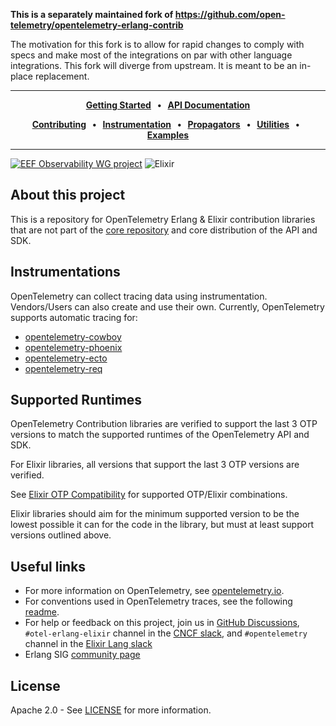 **This is a separately maintained fork of https://github.com/open-telemetry/opentelemetry-erlang-contrib**

The motivation for this fork is to allow for rapid changes to comply with specs and make most of the integrations on par with other language integrations. This fork will diverge from upstream. It is meant to be an in-place replacement.


---
<p align="center">
  <strong>
    <a href="https://opentelemetry.io/docs/instrumentation/erlang/getting-started/">Getting Started<a/>
    &nbsp;&nbsp;&bull;&nbsp;&nbsp;
    <a href="https://hexdocs.pm/opentelemetry_api/1.0.0-rc.2/OpenTelemetry.html">API Documentation<a/>
  </strong>
</p>

<p align="center">
  <strong>
    <a href="CONTRIBUTING.md">Contributing<a/>
    &nbsp;&nbsp;&bull;&nbsp;&nbsp;
    <a href="instrumentation/">Instrumentation<a/>
    &nbsp;&nbsp;&bull;&nbsp;&nbsp;
    <a href="propagators/">Propagators<a/>
    &nbsp;&nbsp;&bull;&nbsp;&nbsp;
    <a href="utilities/">Utilities<a/>
    &nbsp;&nbsp;&bull;&nbsp;&nbsp;
    <a href="examples/">Examples<a/>
  </strong>
</p>

---
[![EEF Observability WG project](https://img.shields.io/badge/EEF-Observability-black)](https://github.com/erlef/eef-observability-wg)
![Elixir](https://github.com/open-telemetrex/opentelemetrex-erlang-contrib/actions/workflows/elixir.yml/badge.svg?branch=main)

## About this project

This is a repository for OpenTelemetry Erlang & Elixir contribution libraries that are not part of the
[core repository](https://github.com/open-telemetry/opentelemetry-erlang) and
core distribution of the API and SDK.

## Instrumentations

OpenTelemetry can collect tracing data using instrumentation. Vendors/Users can also create and use their own. Currently, OpenTelemetry supports automatic tracing for:

- [opentelemetry-cowboy](https://github.com/open-telemetrex/opentelemetrex-erlang-contrib/tree/main/instrumentation/opentelemetry_cowboy)
- [opentelemetry-phoenix](https://github.com/open-telemetrex/opentelemetrex-erlang-contrib/tree/main/instrumentation/opentelemetry_phoenix)
- [opentelemetry-ecto](https://github.com/open-telemetrex/opentelemetrex-erlang-contrib/tree/main/instrumentation/opentelemetry_ecto)
- [opentelemetry-req](https://github.com/open-telemetrex/opentelemetrex-erlang-contrib/tree/main/instrumentation/opentelemetry_req)

## Supported Runtimes

OpenTelemetry Contribution libraries are verified to support the last 3 OTP versions
to match the supported runtimes of the OpenTelemetry API and SDK.

For Elixir libraries, all versions that support the last 3 OTP versions are verified.

See [Elixir OTP Compatibility](https://hexdocs.pm/elixir/1.16/compatibility-and-deprecations.html#compatibility-between-elixir-and-erlang-otp) for supported OTP/Elixir combinations.

Elixir libraries should aim for the minimum supported version to be the lowest possible
it can for the code in the library, but must at least support versions outlined above.

## Useful links

- For more information on OpenTelemetry, see [opentelemetry.io](https://opentelemetry.io).
- For conventions used in OpenTelemetry traces, see the following [readme](https://github.com/open-telemetry/opentelemetry-specification/blob/main/specification/trace/semantic_conventions/README.md).
- For help or feedback on this project, join us in [GitHub Discussions](https://github.com/open-telemetrex/opentelemetrex-erlang-contrib/discussions), `#otel-erlang-elixir` channel in the [CNCF slack](https://slack.cncf.io/), and `#opentelemetry` channel in the [Elixir Lang slack](https://elixir-slack.community/)
- Erlang SIG [community page](https://github.com/open-telemetry/community#special-interest-groups)

## License

Apache 2.0 - See [LICENSE](LICENSE) for more information.
